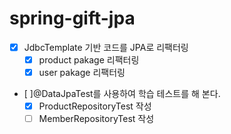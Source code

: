# spring-gift-jpa
- [x] JdbcTemplate 기반 코드를 JPA로 리팩터링
  - [x] product pakage 리팩터링
  - [x] user pakage 리팩터링
- [ ]@DataJpaTest를 사용하여 학습 테스트를 해 본다.
  - [x] ProductRepositoryTest 작성
  - [ ] MemberRepositoryTest 작성